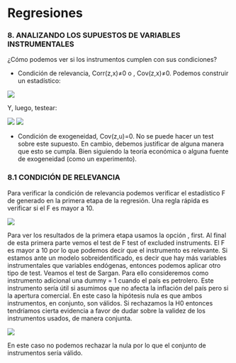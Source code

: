 # Regresiones

### 8. ANALIZANDO LOS SUPUESTOS DE VARIABLES INSTRUMENTALES

¿Cómo podemos ver si los instrumentos cumplen con sus condiciones?

- Condición de relevancia, Corr(z,x)≠0 o , Cov(z,x)≠0.
Podemos construir un estadístico:

![](https://scontent.flim30-1.fna.fbcdn.net/v/t39.30808-6/332711446_648076097084756_2097150292853891942_n.jpg?stp=cp0_dst-jpg&_nc_cat=108&ccb=1-7&_nc_sid=730e14&_nc_ohc=C536c1Ydr5YAX9hybiB&tn=Xc4MjXoFM9qCnvxH&_nc_ht=scontent.flim30-1.fna&oh=00_AfBmzp3CsxzLw8ppsUDHc6JxPZ00ebePfy9rybSK2leD-g&oe=64010A27)

Y, luego, testear:

![](https://scontent.flim30-1.fna.fbcdn.net/v/t39.30808-6/332702954_1280595059331518_4425663988698851128_n.jpg?stp=cp0_dst-jpg&_nc_cat=104&ccb=1-7&_nc_sid=730e14&_nc_ohc=67Gz72bNZfYAX81fi-B&_nc_ht=scontent.flim30-1.fna&oh=00_AfBolzWXVXjPbxEMC2rXn7SV-9kMIGIkDPAEPfsXke4IhA&oe=64002099)
![](https://scontent.flim30-1.fna.fbcdn.net/v/t39.30808-6/332719380_1379414779519901_8933702099785187204_n.jpg?stp=cp0_dst-jpg&_nc_cat=110&ccb=1-7&_nc_sid=730e14&_nc_ohc=A4UAG9KsrIsAX-GcWLH&tn=Xc4MjXoFM9qCnvxH&_nc_ht=scontent.flim30-1.fna&oh=00_AfDCEzczkGgKy_6nBapTcxa1ZswiJubvKqBto-7NBJgTKQ&oe=6400686F)

- Condición de exogeneidad, Cov(z,u)=0. No se puede hacer un test sobre este supuesto. En cambio, debemos justificar de alguna manera que esto se cumpla. Bien siguiendo la teoría económica o alguna fuente de exogeneidad (como un experimento).


### 8.1 CONDICIÓN DE RELEVANCIA

Para verificar la condición de relevancia podemos verificar el estadístico F de  generado en la primera etapa de la regresión. Una regla rápida es verificar si el F es mayor a 10.

![](https://scontent.flim30-1.fna.fbcdn.net/v/t39.30808-6/332780995_925399778657903_3194873532730320459_n.jpg?_nc_cat=101&ccb=1-7&_nc_sid=730e14&_nc_ohc=7RpIG4zgfX4AX8T4_nK&_nc_ht=scontent.flim30-1.fna&oh=00_AfAPdywXSWRzB56TxR8p0s1-2w6dQ50UBBv56u9osihaLQ&oe=64015E9D)   

Para ver los resultados de la primera etapa usamos la opción , first. Al final de esta primera parte vemos el test de F test of excluded instruments. El F es mayor a 10 por lo que podemos decir que el instrumento es relevante.
Si estamos ante un modelo sobreidentificado, es decir que hay más variables instrumentales que variables endógenas, entonces podemos aplicar otro tipo de test. Veamos el test de Sargan. Para ello consideremos como instrumento adicional una dummy = 1 cuando el país es petrolero. Este instrumento sería útil si asumimos que no afecta la inflación del país pero si la apertura comercial. En este caso la hipótesis nula es que ambos instrumentos, en conjunto, son válidos. Si rechazamos la H0 entonces tendríamos cierta evidencia a favor de dudar sobre la validez de los instrumentos usados, de manera conjunta.


![](https://scontent.flim30-1.fna.fbcdn.net/v/t39.30808-6/332640240_1191053488438057_6031831212107068666_n.jpg?_nc_cat=102&ccb=1-7&_nc_sid=730e14&_nc_ohc=kl7PwXhrSqwAX-mRC7w&_nc_ht=scontent.flim30-1.fna&oh=00_AfBKGDoddNm5VtcJasod7D198dXpvF7X63Jjjpj3E_Wnig&oe=6400213F)

En este caso no podemos rechazar la nula por lo que el conjunto de instrumentos sería válido.
